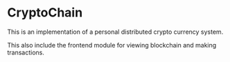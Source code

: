 # CryptoChain

This is an implementation of a personal distributed crypto currency system.

This also include the frontend module for viewing blockchain and making transactions.
